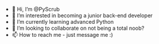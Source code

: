 - 👋 Hi, I’m @PyScrub
- 👀 I’m interested in becoming a junior back-end developer
- 🌱 I’m currently learning advanced Python
- 💞️ I’m looking to collaborate on not being a total noob?
- 📫 How to reach me - just message me :)

<!---
PyScrub/PyScrub is a ✨ special ✨ repository because its `README.md` (this file) appears on your GitHub profile.
You can click the Preview link to take a look at your changes.
--->
